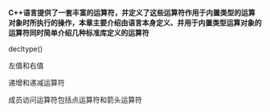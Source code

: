 **C++语言提供了一套丰富的运算符，并定义了这些运算符作用于内置类型的运算对象时所执行的操作，本章主要介绍由语言本身定义、并用于内置类型运算对象的运算符同时简单介绍几种标准库定义的运算符**

decltype()

左值和右值

递增和递减运算符

成员访问运算符包括点运算符和箭头运算符

